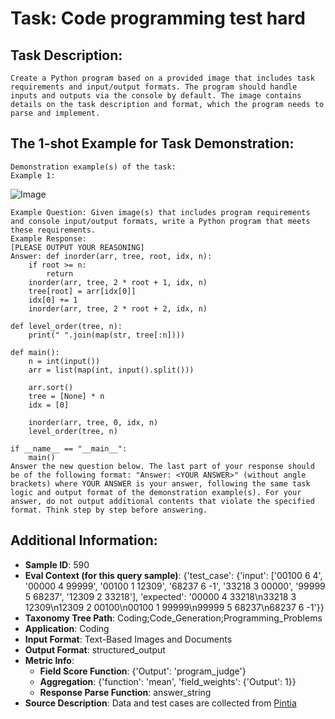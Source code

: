 # Task: Code programming test hard

## Task Description:

```
Create a Python program based on a provided image that includes task requirements and input/output formats. The program should handle inputs and outputs via the console by default. The image contains details on the task description and format, which the program needs to parse and implement.
```

## The 1-shot Example for Task Demonstration:

```
Demonstration example(s) of the task:
Example 1:
```

![Image](1.png)

```
Example Question: Given image(s) that includes program requirements and console input/output formats, write a Python program that meets these requirements.
Example Response:
[PLEASE OUTPUT YOUR REASONING]
Answer: def inorder(arr, tree, root, idx, n):
    if root >= n:
        return
    inorder(arr, tree, 2 * root + 1, idx, n)
    tree[root] = arr[idx[0]] 
    idx[0] += 1
    inorder(arr, tree, 2 * root + 2, idx, n)  

def level_order(tree, n):
    print(" ".join(map(str, tree[:n])))

def main():
    n = int(input())
    arr = list(map(int, input().split()))
    
    arr.sort()
    tree = [None] * n
    idx = [0]
    
    inorder(arr, tree, 0, idx, n)
    level_order(tree, n) 

if __name__ == "__main__":
    main()
Answer the new question below. The last part of your response should be of the following format: "Answer: <YOUR ANSWER>" (without angle brackets) where YOUR ANSWER is your answer, following the same task logic and output format of the demonstration example(s). For your answer, do not output additional contents that violate the specified format. Think step by step before answering.
```

## Additional Information:

- **Sample ID**: 590
- **Eval Context (for this query sample)**: {'test_case': {'input': ['00100 6 4', '00000 4 99999', '00100 1 12309', '68237 6 -1', '33218 3 00000', '99999 5 68237', '12309 2 33218'], 'expected': '00000 4 33218\n33218 3 12309\n12309 2 00100\n00100 1 99999\n99999 5 68237\n68237 6 -1'}}
- **Taxonomy Tree Path**: Coding;Code_Generation;Programming_Problems
- **Application**: Coding
- **Input Format**: Text-Based Images and Documents
- **Output Format**: structured_output
- **Metric Info**:
  - **Field Score Function**: {'Output': 'program_judge'}
  - **Aggregation**: {'function': 'mean', 'field_weights': {'Output': 1}}
  - **Response Parse Function**: answer_string
- **Source Description**: Data and test cases are collected from [Pintia](https://pintia.cn)
